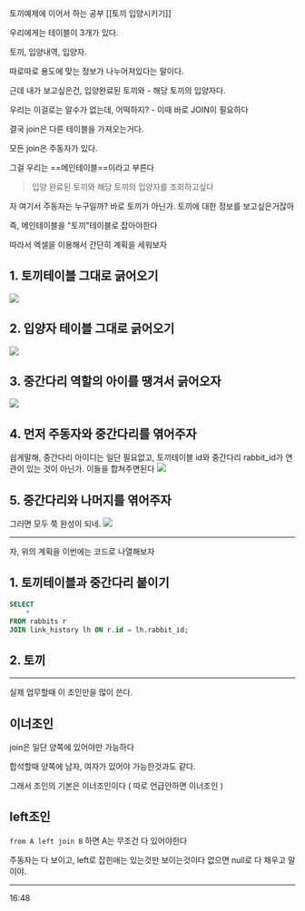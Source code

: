 토끼예제에 이어서 하는 공부 [[토끼 입양시키기]]

우리에게는 테이블이 3개가 있다.

토끼, 입양내역, 입양자.

따로따로 용도에 맞는 정보가 나누어져있다는 말이다.

근데 내가 보고싶은건, 입양완료된 토끼와 - 해당 토끼의 입양자다.

우리는 이걸로는 알수가 없는데, 어떡하지? - 이때 바로 JOIN이 필요하다

결국 join은 다른 테이블을 가져오는거다.


모든 join은 주동자가 있다.

그걸 우리는 ==메인테이블==이라고 부른다

> 입양 완료된 토끼와 해당 토끼의 입양자를 조회하고싶다

자 여기서 주동자는 누구일까? 바로 토끼가 아닌가.  토끼에 대한 정보를 보고싶은거잖아

즉, 메인테이블을 "토끼"테이블로 잡아야한다

따라서 엑셀을 이용해서  간단히 계획을 세워보자

## 1. 토끼테이블 그대로 긁어오기
![](https://i.imgur.com/yrqmIFh.png)


## 2. 입양자 테이블 그대로 긁어오기
![](https://i.imgur.com/Wa4uPPs.png)


## 3. 중간다리 역할의 아이를 땡겨서 긁어오자
![](https://i.imgur.com/vepOy0P.png)



## 4. 먼저 주동자와 중간다리를 엮어주자
쉽게말해, 중간다리 아이디는 일단 필요없고, 토끼테이블 id와 중간다리 rabbit_id가 연관이 있는 것이 아닌가. 이들을 합쳐주면된다
![](https://i.imgur.com/qWHT35J.png)



## 5. 중간다리와 나머지를 엮어주자
그러면 모두 쭉 완성이 되네.
![](https://i.imgur.com/xBuNGXZ.png)


---

자, 위의 계획을 이번에는 코드로 나열해보자

## 1. 토끼테이블과 중간다리 붙이기

```sql
SELECT  
    *  
FROM rabbits r  
JOIN link_history lh ON r.id = lh.rabbit_id;
```

## 2. 토끼


---

실제 업무할때 이 조인만을 많이 쓴다. 

## 이너조인

join은 일단 양쪽에 있어야만 가능하다

합석할때 양쪽에 남자, 여자가 있어야 가능한것과도 같다.

그래서 조인의 기본은 이너조인이다 ( 따로 언급안하면 이너조인 )


## left조인

`from A left join B` 하면 A는 무조건 다 있어야한다

주동자는 다 보이고, left로 잡힌애는 있는것만 보이는것이다 없으면 null로 다 채우고 말이야.

---

16:48
